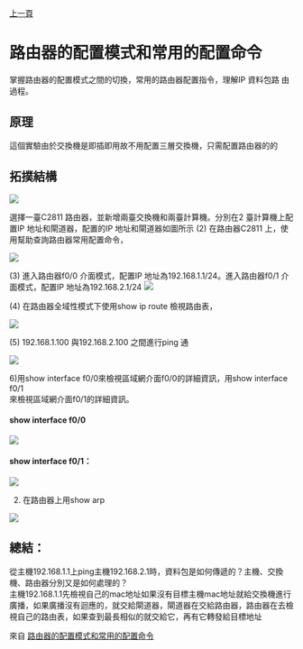 [上一頁](https://jian-hong-wu.github.io/blog/802.3ad/)

# 路由器的配置模式和常用的配置命令

掌握路由器的配置模式之間的切換，常用的路由器配置指令，理解IP 資料包路 由過程。  
## 原理  
這個實驗由於交換機是即插即用故不用配置三層交換機，只需配置路由器的的  
## 拓撲結構  

![](https://jian-hong-wu.github.io/blog/802.3ad/3/1.png)

選擇一臺C2811 路由器，並新增兩臺交換機和兩臺計算機。分別在2 臺計算機上配置IP 地址和閘道器，配置的IP 地址和閘道器如圖所示
(2) 在路由器C2811 上，使用幫助查詢路由器常用配置命令，

![](https://jian-hong-wu.github.io/blog/802.3ad/3/2.png)

(3) 進入路由器f0/0 介面模式，配置IP 地址為192.168.1.1/24。進入路由器f0/1 介面模式，配置IP 地址為192.168.2.1/24
![](https://jian-hong-wu.github.io/blog/802.3ad/3/3.png)

(4) 在路由器全域性模式下使用show ip route 檢視路由表，

![](https://jian-hong-wu.github.io/blog/802.3ad/3/4.png)

(5) 192.168.1.100 與192.168.2.100 之間進行ping 通

![](https://jian-hong-wu.github.io/blog/802.3ad/3/5.png)

6)用show interface f0/0來檢視區域網介面f0/0的詳細資訊，用show interface f0/1  
來檢視區域網介面f0/1的詳細資訊。  
#### show interface f0/0  

![](https://jian-hong-wu.github.io/blog/802.3ad/3/6.png)

#### show interface f0/1：

![](https://jian-hong-wu.github.io/blog/802.3ad/3/7.png)

2. 在路由器上用show arp

![](https://jian-hong-wu.github.io/blog/802.3ad/3/8.png)

## 總結：  
從主機192.168.1.1上ping主機192.168.2.1時，資料包是如何傳遞的？主機、交換機、路由器分別又是如何處理的？  
主機192.168.1.1先檢視自己的mac地址如果沒有目標主機mac地址就給交換機進行廣播，如果廣播沒有迴應的，就交給閘道器，閘道器在交給路由器，路由器在去檢視自己的路由表，如果查到最長相似的就交給它，再有它轉發給目標地址  

來自 [路由器的配置模式和常用的配置命令](https://www.itread01.com/content/1543884363.html)

